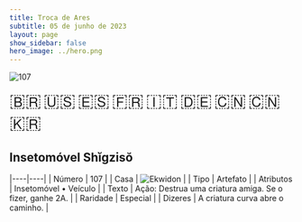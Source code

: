```yaml
---
title: Troca de Ares
subtitle: 05 de junho de 2023
layout: page
show_sidebar: false
hero_image: ../hero.png
---
```


![107](https://mastervault-storage-prod.s3.amazonaws.com/media/card_front/pt/600_107_da7b684c0511_pt.png)

<span title="Português" style="font-size: 32px;cursor: pointer;" onclick="javascript:document.querySelector('img[alt=\'107\']').src=document.querySelector('img[alt=\'107\']').src.replace(/card_front\/[^/]+/, 'card_front/pt').replace(/_[^/.0-9]+\.png/, '_pt.png')">🇧🇷</span>
<span title="English" style="font-size: 32px;cursor: pointer;" onclick="javascript:document.querySelector('img[alt=\'107\']').src=document.querySelector('img[alt=\'107\']').src.replace(/card_front\/[^/]+/, 'card_front/en').replace(/_[^/.0-9]+\.png/, '_en.png')">🇺🇸</span>
<span title="Español" style="font-size: 32px;cursor: pointer;" onclick="javascript:document.querySelector('img[alt=\'107\']').src=document.querySelector('img[alt=\'107\']').src.replace(/card_front\/[^/]+/, 'card_front/es').replace(/_[^/.0-9]+\.png/, '_es.png')">🇪🇸</span>
<span title="Français" style="font-size: 32px;cursor: pointer;" onclick="javascript:document.querySelector('img[alt=\'107\']').src=document.querySelector('img[alt=\'107\']').src.replace(/card_front\/[^/]+/, 'card_front/fr').replace(/_[^/.0-9]+\.png/, '_fr.png')">🇫🇷</span>
<span title="Italiano" style="font-size: 32px;cursor: pointer;" onclick="javascript:document.querySelector('img[alt=\'107\']').src=document.querySelector('img[alt=\'107\']').src.replace(/card_front\/[^/]+/, 'card_front/it').replace(/_[^/.0-9]+\.png/, '_it.png')">🇮🇹</span>
<span title="Deutsche" style="font-size: 32px;cursor: pointer;" onclick="javascript:document.querySelector('img[alt=\'107\']').src=document.querySelector('img[alt=\'107\']').src.replace(/card_front\/[^/]+/, 'card_front/de').replace(/_[^/.0-9]+\.png/, '_de.png')">🇩🇪</span>
<span title="简体中文" style="font-size: 32px;cursor: pointer;" onclick="javascript:document.querySelector('img[alt=\'107\']').src=document.querySelector('img[alt=\'107\']').src.replace(/card_front\/[^/]+/, 'card_front/zh-hans').replace(/_[^/.0-9]+\.png/, '_zh-hans.png')">🇨🇳</span>
<span title="繁體中文" style="font-size: 32px;cursor: pointer;" onclick="javascript:document.querySelector('img[alt=\'107\']').src=document.querySelector('img[alt=\'107\']').src.replace(/card_front\/[^/]+/, 'card_front/zh-hant').replace(/_[^/.0-9]+\.png/, '_zh-hant.png')">🇨🇳</span>
<span title="한국어" style="font-size: 32px;cursor: pointer;" onclick="javascript:document.querySelector('img[alt=\'107\']').src=document.querySelector('img[alt=\'107\']').src.replace(/card_front\/[^/]+/, 'card_front/ko').replace(/_[^/.0-9]+\.png/, '_ko.png')">🇰🇷</span>

## Insetomóvel Shĭgzisŏ

|----|----|
| Número | 107 |
| Casa | ![Ekwidon](https://archonarcana.com/images/thumb/3/31/Ekwidon.png/25px-Ekwidon.png "Ekwidon") |
| Tipo | Artefato |
| Atributos | Insetomóvel • Veículo |
| Texto | Ação: Destrua uma criatura amiga.  Se o fizer, ganhe 2A. |
| Raridade | Especial |
| Dizeres | A criatura curva abre o caminho. |
